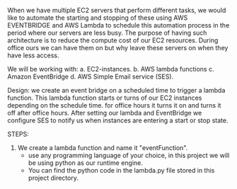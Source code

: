 When we have multiple EC2 servers that perform different tasks, we would like to automate the starting and stopping of these using AWS EVENTBRIDGE and AWS Lambda to schedule this automation process in the 
period where our servers are less busy. The purpose of having such architecture is to reduce the compute cost of our EC2 resources. During office ours we can have them on but why leave these servers
on when they have less access.

We will be working with:
a. EC2-instances.
b. AWS lambda functions
c. Amazon EventBridge
d. AWS Simple Email service (SES).

Design: we create an event bridge on a scheduled time to trigger a lambda function. This lambda function starts or turns of our EC2 instances depending on the schedule time. for office hours it turns it on 
and turns it off after office hours. After setting our lambda and EventBridge we configure SES to notify us when instances are entering a start or stop state.

STEPS: 
1. We create a lambda function and name it "eventFunction".
   - use any programming language of your choice, in this project we will be using python as our runtime engine.
   - You can find the python code in the lambda.py file stored in this project directory.
